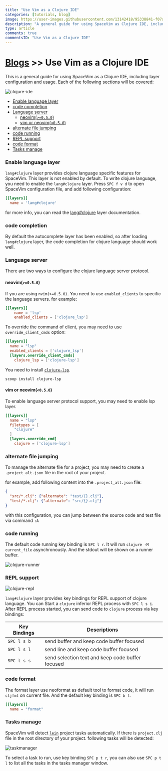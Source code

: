 ```yaml
---
title: "Use Vim as a Clojure IDE"
categories: [tutorials, blog]
image: https://user-images.githubusercontent.com/13142418/95338841-f07a1e00-08e5-11eb-9e1b-6dbc5c4ad7de.png
description: "A general guide for using SpaceVim as Clojure IDE, including layer configuration, requiems installation and usage."
type: article
comments: true
commentsID: "Use Vim as a Clojure IDE"
---
```


# [Blogs](../blog/) >> Use Vim as a Clojure IDE

This is a general guide for using SpaceVim as a Clojure IDE, including layer configuration and usage. 
Each of the following sections will be covered:

![clojure-ide](https://user-images.githubusercontent.com/13142418/95338841-f07a1e00-08e5-11eb-9e1b-6dbc5c4ad7de.png)

<!-- vim-markdown-toc GFM -->

- [Enable language layer](#enable-language-layer)
- [code completion](#code-completion)
- [Language server](#language-server)
  - [neovim(`>=0.5.0`)](#neovim050)
  - [vim or neovim(`<0.5.0`)](#vim-or-neovim050)
- [alternate file jumping](#alternate-file-jumping)
- [code running](#code-running)
- [REPL support](#repl-support)
- [code format](#code-format)
- [Tasks manage](#tasks-manage)

<!-- vim-markdown-toc -->

### Enable language layer

`lang#clojure` layer provides clojure language specific features for SpaceVim.
This layer is not enabled by default. To write clojure language,
you need to enable the `lang#clojure` layer.
Press `SPC f v d` to open SpaceVim configuration file, and add following configuration:

```toml
[[layers]]
  name = 'lang#clojure'
```

for more info, you can read the [lang#clojure](../layers/lang/clojure/) layer documentation.

### code completion

By default the autocomplete layer has been enabled, so after loading `lang#clojure` layer, the code completion
for clojure language should work well.

### Language server

There are two ways to configure the clojure language server protocol.

#### neovim(`>=0.5.0`)

If you are using `nvim(>=0.5.0)`. You need to use `enabled_clients` to specific the language servers.
for example:

```toml
[[layers]]
    name = 'lsp'
    enabled_clients = ['clojure_lsp']
```

To override the command of client, you may need to use `override_client_cmds` option:

```toml
[[layers]]
  name = "lsp"
  enabled_clients = ['clojure_lsp']
  [layers.override_client_cmds]
    clojure_lsp = ['clojure-lsp']
```

You need to install [`clojure-lsp`](https://clojure-lsp.io/installation/).

```
scoop install clojure-lsp
```

#### vim or neovim(`<0.5.0`)

To enable language server protocol support, you may need to enable lsp layer.

```toml
[[layers]]
  name = "lsp"
  filetypes = [
    "clojure"
  ]
  [layers.override_cmd]
    clojure = ['clojure-lsp']
```

### alternate file jumping

To manage the alternate file for a project, you may need to create a `.project_alt.json` file in the root of your
project.

for example, add following content into the `.project_alt.json` file:

```json
{
  "src/*.clj": {"alternate": "test/{}.clj"},
  "test/*.clj": {"alternate": "src/{}.clj"}
}
```

with this configuration, you can jump between the source code and test file via command `:A`


### code running

The default code running key binding is `SPC l r`. It will run `clojure -M current_file` asynchronously.
And the stdout will be shown on a runner buffer.

![clojure-runner](https://user-images.githubusercontent.com/13142418/95334765-1a7d1180-08e1-11eb-8c78-9a87d61d3d63.png)

### REPL support

![clojure-repl](https://user-images.githubusercontent.com/13142418/95341519-f1f91580-08e8-11eb-9280-04f89875dc78.png)

`lang#clojure` layer provides key bindings for REPL support of clojure language.
You can Start a `clojure` inferior REPL process with `SPC l s i`. After REPL process started,
you can send code to `clojure` process via key bindings:

| Key Bindings | Descriptions                                     |
| ------------ | ------------------------------------------------ |
| `SPC l s b`  | send buffer and keep code buffer focused         |
| `SPC l s l`  | send line and keep code buffer focused           |
| `SPC l s s`  | send selection text and keep code buffer focused |


### code format

The format layer use neoformat as default tool to format code, it will run `cljfmt` on current file.
And the default key binding is `SPC b f`.

```toml
[[layers]]
  name = "format"
```

### Tasks manage

SpaceVim will detect [`lein`](https://leiningen.org/) project tasks automatically. If there is `project.clj` file in the root directory
of your project. following tasks will be detected:

![taskmanager](https://user-images.githubusercontent.com/13142418/95338987-1a334500-08e6-11eb-80c4-ad811095d8c8.png)

To select a task to run, use key binding `SPC p t r`, you can also use `SPC p t l` to list all the tasks
in the tasks manager window.
